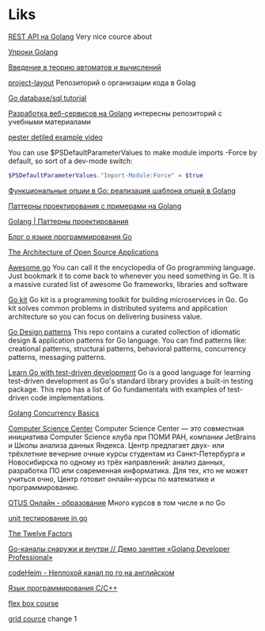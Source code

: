 # Liks

[REST API на Golang](https://youtube.com/playlist?list=PLehOyJfJkFkJ5m37b4oWh783yzVlHdnUH)
Very nice cource about

[Упроки Golang](https://youtube.com/playlist?list=PLP19RjSHH4aE9pB77yT1PbXzftGsXFiGl)

[Введение в теорию автоматов и вычислений](https://youtube.com/playlist?list=PLUfHxBkkFMSduLNhwM1my_7kOF00GEdnf)

[project-layout](https://github.com/golang-standards/project-layout)
Репозиторий о организации кода в Golag

[Go database/sql tutorial](http://go-database-sql.org/)

[Разработка веб-сервисов на Golang](https://github.com/tyz910/golang-webservices)
интересны репозиторий с учебными материалами

[pester detiled example video](https://www.youtube.com/watch?v=ORgJCAhigs8&ab_channel=TrevorSullivan)

You can use $PSDefaultParameterValues to make module imports -Force by default, so sort of a dev-mode switch:

``` powershell
$PSDefaultParameterValues."Import-Module:Force" = $true
``` 

[Функциональные  опции в Go: реализация шаблона опций в Golang](https://habr.com/ru/post/575316/)

[Паттерны проектирования с примерами на Golang](https://github.com/AlexanderGrom/go-patterns)

[Golang | Паттерны проектирования](https://www.youtube.com/playlist?list=PLxj7Nz8YYkVW5KHnsb9qWUDP2eD1TXl1N)

[Блог о языке программирования Go](https://golang-blog.blogspot.com/2019/01/go-slices-literal.html)

[The Architecture of Open Source Applications](http://www.aosabook.org/en/index.html)

[Awesome go](https://github.com/avelino/awesome-go)
You can call it the encyclopedia of Go programming language. Just bookmark it to come back to whenever you need something in Go. It is a massive curated list of awesome Go frameworks, libraries and software

[Go kit](https://github.com/go-kit/kit)
Go kit is a programming toolkit for building microservices in Go. Go kit solves common problems in distributed systems and application architecture so you can focus on delivering business value.

[Go Design patterns](https://github.com/tmrts/go-patterns)
This repo contains a curated collection of idiomatic design & application patterns for Go language. You can find patterns like: creational patterns, structural patterns, behavioral patterns, concurrency patterns, messaging patterns.

[Learn Go with test-driven development](https://github.com/quii/learn-go-with-tests)
Go is a good language for learning test-driven development as Go's standard library provides a built-in testing package. This repo has a list of Go fundamentals with examples of test-driven code implementations.

[Golang Concurrency Basics](https://youtube.com/playlist?list=PLve39GJ2D71wSwRQLp_h8B60pKgS85StC)

[Computer Science Center](https://www.lektorium.tv/university/2932)
Computer Science Center — это совместная инициатива Computer Science клуба при ПОМИ РАН, компании JetBrains и Школы анализа данных Яндекса. Центр предлагает двух- или трёхлетние вечерние очные курсы студентам из Санкт-Петербурга и Новосибирска по одному из трёх направлений: анализ данных, разработка ПО или современная информатика. Для тех, кто не может учиться очно, Центр готовит онлайн-курсы по математике и программированию.

[OTUS Онлайн - образование](https://www.youtube.com/@otus_education/playlists)
Много курсов в том числе и по Go

[unit тестирование in go](https://www.youtube.com/watch?v=jvg618ILTyA&list=PLfnFOImnyWRWsI4NWjsJY3JPpcU46RX_0&ab_channel=OTUS%D0%9E%D0%BD%D0%BB%D0%B0%D0%B9%D0%BD-%D0%BE%D0%B1%D1%80%D0%B0%D0%B7%D0%BE%D0%B2%D0%B0%D0%BD%D0%B8%D0%B5)

[The Twelve Factors](https://12factor.net/)

[Go-каналы снаружи и внутри // Демо занятие «Golang Developer Professional»](https://www.youtube.com/watch?v=iSeMngtqrzM&t=2170s&ab_channel=OTUS%D0%9E%D0%BD%D0%BB%D0%B0%D0%B9%D0%BD-%D0%BE%D0%B1%D1%80%D0%B0%D0%B7%D0%BE%D0%B2%D0%B0%D0%BD%D0%B8%D0%B5)

[codeHeim - Неплохой канал по го на английском](https://www.youtube.com/@codeheim)

[Язык программирования C/C++](https://www.youtube.com/watch?v=d971m08_5Zo&list=PLA0M1Bcd0w8w-mqVmBjt-2J8Z1gVmPZVz&ab_channel=selfedu)

[flex box course](https://youtube.com/playlist?list=PLNkWIWHIRwMG0EUBS8rvTRVNL9IcxcawW&si=_bqkLZ9bbwPv2SJq)

[grid cource](https://www.youtube.com/playlist?list=PLiZoB8JBsdzk7yebGLJSgZiGXty6YDPBD)
change 1

